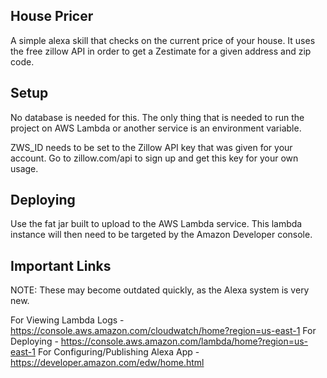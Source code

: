 ## House Pricer

A simple alexa skill that checks on the current price of your house. It
uses the free zillow API in order to get a Zestimate for a given address
and zip code.


## Setup

No database is needed for this. The only thing that is needed to run
the project on AWS Lambda or another service is an environment variable.

ZWS_ID needs to be set to the Zillow API key that was given for your
account. Go to zillow.com/api to sign up and get this key for your own
usage.

## Deploying

Use the fat jar built to upload to the AWS Lambda service. This
lambda instance will then need to be targeted by the Amazon
Developer console.

## Important Links

NOTE: These may become outdated quickly, as the Alexa system is very
new.

For Viewing Lambda Logs - https://console.aws.amazon.com/cloudwatch/home?region=us-east-1
For Deploying - https://console.aws.amazon.com/lambda/home?region=us-east-1
For Configuring/Publishing Alexa App - https://developer.amazon.com/edw/home.html
